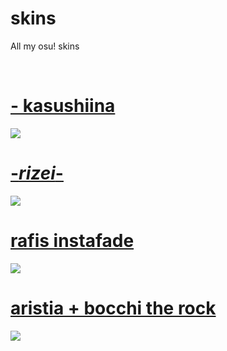 # skins
All my osu! skins

<br>


# [- kasushiina](https://github.com/rudj-skinhub/woal/raw/tyfh/knko/-%20kasushiina.osk)
![](https://i.ibb.co/kVZ7vKV/screenshot039.jpg)

# [-_rizei_-](https://github.com/rudj-skinhub/woal/raw/tyfh/knko/-_rizei_-.osk)
![](https://i.ibb.co/5RxH3Jg/screenshot050.jpg)

# [rafis instafade](https://cdn.discordapp.com/attachments/880413183347687518/1110613782130077786/-_rafis.osk)
![](https://i.ibb.co/RDZhDcw/screenshot102.jpg)


# [aristia + bocchi the rock](https://cdn.discordapp.com/attachments/880413183347687518/1110615784587268136/-_BOCCHI_BOCCHI.osk)
![](https://i.ibb.co/881nMWc/screenshot104.jpg)


#

  <br></br>
  </p>
